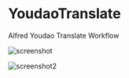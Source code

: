 YoudaoTranslate
===============

Alfred Youdao Translate Workflow


![screenshot](https://raw.githubusercontent.com/wensonsmith/YoudaoTranslate/master/src/screenshot.png)

![screenshot2](https://raw.githubusercontent.com/wensonsmith/YoudaoTranslate/master/src/screenshot2.png)
